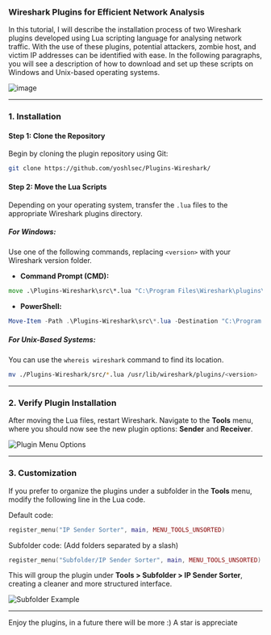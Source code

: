 ### Wireshark Plugins for Efficient Network Analysis

In this tutorial, I will describe the installation process of two Wireshark plugins developed using Lua scripting language for analysing network traffic. With the use of these plugins, potential attackers, zombie host, and victim IP addresses can be identified with ease. In the following paragraphs, you will see a description of how to download and set up these scripts on Windows and Unix-based operating systems.

![image](https://github.com/user-attachments/assets/da68d1b0-9a72-493f-85dc-e510dc7fb4c9)

---

### **1. Installation**

#### **Step 1: Clone the Repository**

Begin by cloning the plugin repository using Git:

```bash
git clone https://github.com/yoshlsec/Plugins-Wireshark/
```

#### **Step 2: Move the Lua Scripts**

Depending on your operating system, transfer the `.lua` files to the appropriate Wireshark plugins directory.

##### **For Windows:**
Use one of the following commands, replacing `<version>` with your Wireshark version folder.

- **Command Prompt (CMD):**

```cmd
move .\Plugins-Wireshark\src\*.lua "C:\Program Files\Wireshark\plugins\<version>\"
```

- **PowerShell:**

```powershell
Move-Item -Path .\Plugins-Wireshark\src\*.lua -Destination "C:\Program Files\Wireshark\plugins\<version>\"
```


##### **For Unix-Based Systems:**
You can use the `whereis wireshark` command to find its location.

```bash
mv ./Plugins-Wireshark/src/*.lua /usr/lib/wireshark/plugins/<version>
```

---

### **2. Verify Plugin Installation**

After moving the Lua files, restart Wireshark. Navigate to the **Tools** menu, where you should now see the new plugin options: **Sender** and **Receiver**.

![Plugin Menu Options](https://github.com/user-attachments/assets/02f3a400-7442-48de-8996-3e8a0fe9026d)

---

### **3. Customization**

If you prefer to organize the plugins under a subfolder in the **Tools** menu, modify the following line in the Lua code.

Default code:
```lua
register_menu("IP Sender Sorter", main, MENU_TOOLS_UNSORTED)
```

Subfolder code: (Add folders separated by a slash)
```lua
register_menu("Subfolder/IP Sender Sorter", main, MENU_TOOLS_UNSORTED)
```

This will group the plugin under **Tools > Subfolder > IP Sender Sorter**, creating a cleaner and more structured interface.

![Subfolder Example](https://github.com/user-attachments/assets/31f4179b-6096-483d-87da-5e252a9b4f6f)

---

Enjoy the plugins, in a future there will be more :) A star is appreciate 
